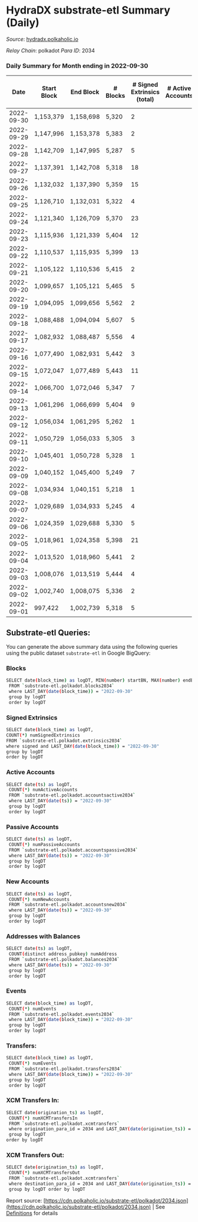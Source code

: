 # HydraDX substrate-etl Summary (Daily)

_Source_: [hydradx.polkaholic.io](https://hydradx.polkaholic.io)

*Relay Chain*: polkadot
*Para ID*: 2034



### Daily Summary for Month ending in 2022-09-30


| Date | Start Block | End Block | # Blocks | # Signed Extrinsics (total) | # Active Accounts | # Passive | # New | # Addresses with Balances | # Events | # Transfers | # XCM Transfers In | # XCM Transfers Out | Issues | 
| ---- | ----------- | --------- | -------- | --------------------------- | ----------------- | --------- | ----- | ------------------------- | -------- | ----------- | ------------------ | ------------------- | ------ |
| 2022-09-30 | 1,153,379 | 1,158,698 | 5,320 | 2 |  |  |  | 21,147 | 16,212 |   |   |   |  |
| 2022-09-29 | 1,147,996 | 1,153,378 | 5,383 | 2 |  |  |  |  | 16,465 |   |   |   |  |
| 2022-09-28 | 1,142,709 | 1,147,995 | 5,287 | 5 |  |  |  |  | 16,125 | 2  |   |   |  |
| 2022-09-27 | 1,137,391 | 1,142,708 | 5,318 | 18 |  |  |  |  | 16,306 |   |   |   |  |
| 2022-09-26 | 1,132,032 | 1,137,390 | 5,359 | 15 |  |  |  |  | 16,372 | 4  |   |   |  |
| 2022-09-25 | 1,126,710 | 1,132,031 | 5,322 | 4 |  |  |  |  | 16,285 |   |   |   |  |
| 2022-09-24 | 1,121,340 | 1,126,709 | 5,370 | 23 |  |  |  |  | 16,427 |   |   |   |  |
| 2022-09-23 | 1,115,936 | 1,121,339 | 5,404 | 12 |  |  |  |  | 16,550 |   |   |   |  |
| 2022-09-22 | 1,110,537 | 1,115,935 | 5,399 | 13 |  |  |  |  | 16,483 |   |   |   |  |
| 2022-09-21 | 1,105,122 | 1,110,536 | 5,415 | 2 |  |  |  |  | 16,561 |   |   |   |  |
| 2022-09-20 | 1,099,657 | 1,105,121 | 5,465 | 5 |  |  |  |  | 16,655 |   |   |   |  |
| 2022-09-19 | 1,094,095 | 1,099,656 | 5,562 | 2 |  |  |  | 21,143 | 17,000 |   |   |   |  |
| 2022-09-18 | 1,088,488 | 1,094,094 | 5,607 | 5 |  |  |  | 21,143 | 17,080 |   |   |   |  |
| 2022-09-17 | 1,082,932 | 1,088,487 | 5,556 | 4 |  |  |  | 21,143 | 16,987 |   |   |   |  |
| 2022-09-16 | 1,077,490 | 1,082,931 | 5,442 | 3 |  |  |  | 21,143 | 16,640 |   |   |   |  |
| 2022-09-15 | 1,072,047 | 1,077,489 | 5,443 | 11 |  |  |  | 21,143 | 16,600 |   |   |   |  |
| 2022-09-14 | 1,066,700 | 1,072,046 | 5,347 | 7 |  |  |  | 21,143 | 16,369 |   |   |   |  |
| 2022-09-13 | 1,061,296 | 1,066,699 | 5,404 | 9 |  |  |  | 21,142 | 16,479 |   |   |   |  |
| 2022-09-12 | 1,056,034 | 1,061,295 | 5,262 | 1 |  |  |  | 21,142 | 16,037 |   |   |   |  |
| 2022-09-11 | 1,050,729 | 1,056,033 | 5,305 | 3 |  |  |  |  | 16,232 |   |   |   |  |
| 2022-09-10 | 1,045,401 | 1,050,728 | 5,328 | 1 |  |  |  |  | 16,230 |   |   |   |  |
| 2022-09-09 | 1,040,152 | 1,045,400 | 5,249 | 7 |  |  |  |  | 16,071 |   |   |   |  |
| 2022-09-08 | 1,034,934 | 1,040,151 | 5,218 | 1 |  |  |  |  | 15,904 |   |   |   |  |
| 2022-09-07 | 1,029,689 | 1,034,933 | 5,245 | 4 |  |  |  | 21,140 | 15,990 |   |   |   |  |
| 2022-09-06 | 1,024,359 | 1,029,688 | 5,330 | 5 |  |  |  | 21,140 | 16,311 |   |   |   |  |
| 2022-09-05 | 1,018,961 | 1,024,358 | 5,398 | 21 |  |  |  | 21,140 | 16,511 | 2  |   |   |  |
| 2022-09-04 | 1,013,520 | 1,018,960 | 5,441 | 2 |  |  |  | 21,139 | 16,637 |   |   |   |  |
| 2022-09-03 | 1,008,076 | 1,013,519 | 5,444 | 4 |  |  |  | 21,139 | 16,587 |   |   |   |  |
| 2022-09-02 | 1,002,740 | 1,008,075 | 5,336 | 2 |  |  |  | 21,139 | 16,323 |   |   |   |  |
| 2022-09-01 | 997,422 | 1,002,739 | 5,318 | 5 |  |  |  | 21,139 | 16,214 |   |   |   |  |

## Substrate-etl Queries:
You can generate the above summary data using the following queries using the public dataset `substrate-etl` in Google BigQuery:

### Blocks
```bash
SELECT date(block_time) as logDT, MIN(number) startBN, MAX(number) endBN, COUNT(*) numBlocks 
 FROM `substrate-etl.polkadot.blocks2034`  
 where LAST_DAY(date(block_time)) = "2022-09-30" 
 group by logDT 
 order by logDT
```

### Signed Extrinsics
```bash
SELECT date(block_time) as logDT, 
COUNT(*) numSignedExtrinsics 
FROM `substrate-etl.polkadot.extrinsics2034`  
where signed and LAST_DAY(date(block_time)) = "2022-09-30" 
group by logDT 
order by logDT
```

### Active Accounts
```bash
SELECT date(ts) as logDT, 
 COUNT(*) numActiveAccounts 
 FROM `substrate-etl.polkadot.accountsactive2034` 
 where LAST_DAY(date(ts)) = "2022-09-30" 
 group by logDT 
 order by logDT
```

### Passive Accounts
```bash
SELECT date(ts) as logDT, 
 COUNT(*) numPassiveAccounts 
 FROM `substrate-etl.polkadot.accountspassive2034` 
 where LAST_DAY(date(ts)) = "2022-09-30" 
 group by logDT 
 order by logDT
```

### New Accounts
```bash
SELECT date(ts) as logDT, 
 COUNT(*) numNewAccounts 
 FROM `substrate-etl.polkadot.accountsnew2034` 
 where LAST_DAY(date(ts)) = "2022-09-30" 
 group by logDT
 order by logDT
```

### Addresses with Balances
```bash
SELECT date(ts) as logDT,
 COUNT(distinct address_pubkey) numAddress 
 FROM `substrate-etl.polkadot.balances2034` 
 where LAST_DAY(date(ts)) = "2022-09-30" 
 group by logDT 
 order by logDT
```

### Events
```bash
SELECT date(block_time) as logDT, 
 COUNT(*) numEvents 
 FROM `substrate-etl.polkadot.events2034` 
 where LAST_DAY(date(block_time)) = "2022-09-30" 
 group by logDT 
 order by logDT
```

### Transfers:
```bash
SELECT date(block_time) as logDT, 
 COUNT(*) numEvents 
 FROM `substrate-etl.polkadot.transfers2034` 
 where LAST_DAY(date(block_time)) = "2022-09-30" 
 group by logDT 
 order by logDT
```

### XCM Transfers In:
```bash
SELECT date(origination_ts) as logDT, 
 COUNT(*) numXCMTransfersIn 
 FROM `substrate-etl.polkadot.xcmtransfers` 
 where origination_para_id = 2034 and LAST_DAY(date(origination_ts)) = "2022-09-30" 
 group by logDT 
order by logDT
```

### XCM Transfers Out:
```bash
SELECT date(origination_ts) as logDT, 
 COUNT(*) numXCMTransfersOut 
 FROM `substrate-etl.polkadot.xcmtransfers` 
 where destination_para_id = 2034 and LAST_DAY(date(origination_ts)) = "2022-09-30" 
 group by logDT order by logDT
```


Report source: [https://cdn.polkaholic.io/substrate-etl/polkadot/2034.json](https://cdn.polkaholic.io/substrate-etl/polkadot/2034.json) | See [Definitions](/DEFINITIONS.md) for details
